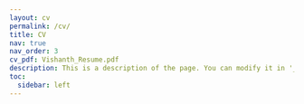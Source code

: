 ```yaml
---
layout: cv
permalink: /cv/
title: CV
nav: true
nav_order: 3
cv_pdf: Vishanth_Resume.pdf
description: This is a description of the page. You can modify it in '_pages/cv.md'. You can also change or remove the top pdf download button.
toc:
  sidebar: left
---
```

